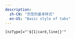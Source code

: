 ```yaml
---
description:
  zh-CN: "页签的基本样式"
  en-US: "Basic style of tabs"
---
```


```html
[nzType]="'${1|card,line|}'"
```
